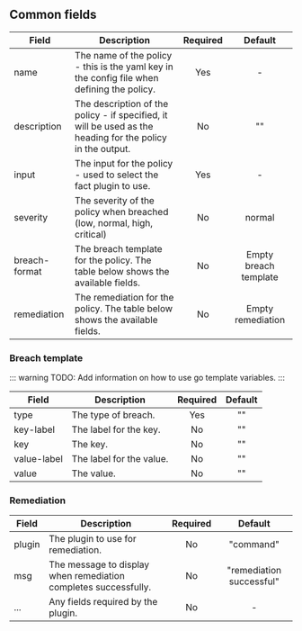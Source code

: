 ## Common fields

| Field         | Description                                                                                                | Required |        Default        |
| ------------- | ---------------------------------------------------------------------------------------------------------- | :------: | :-------------------: |
| name          | The name of the policy - this is the yaml key in the config file when defining the policy.                 |   Yes    |           -           |
| description   | The description of the policy - if specified, it will be used as the heading for the policy in the output. |    No    |          ""           |
| input         | The input for the policy - used to select the fact plugin to use.                                          |   Yes    |           -           |
| severity      | The severity of the policy when breached (low, normal, high, critical)                                     |    No    |        normal         |
| breach-format | The breach template for the policy. The table below shows the available fields.                            |    No    | Empty breach template |
| remediation   | The remediation for the policy. The table below shows the available fields.                                |    No    |   Empty remediation   |

### Breach template

::: warning
TODO: Add information on how to use go template variables.
:::

| Field       | Description              | Required | Default |
| ----------- | ------------------------ | :------: | :-----: |
| type        | The type of breach.      |   Yes    |   ""    |
| key-label   | The label for the key.   |    No    |   ""    |
| key         | The key.                 |    No    |   ""    |
| value-label | The label for the value. |    No    |   ""    |
| value       | The value.               |    No    |   ""    |

### Remediation

| Field  | Description                                                     | Required |         Default          |
| ------ | --------------------------------------------------------------- | :------: | :----------------------: |
| plugin | The plugin to use for remediation.                              |    No    |        "command"         |
| msg    | The message to display when remediation completes successfully. |    No    | "remediation successful" |
| ...    | Any fields required by the plugin.                              |    No    |            -             |
